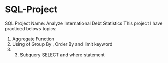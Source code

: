 # SQL-Project
SQL Project Name: Analyze International Debt Statistics
This project I have practiced belows topics:
1. Aggregate Function
2. Using of Group By , Order By and limit  keyword
3. 3. Subquery SELECT and where statement
